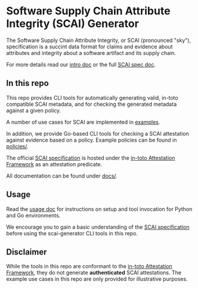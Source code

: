 # Software Supply Chain Attribute Integrity (SCAI) Generator

The Software Supply Chain Attribute Integrity, or SCAI (pronounced "sky"),
specification is a succint data format for claims and evidence about
attributes and integrity about a software artifact and its supply chain.

For more details read our [intro doc] or the full [SCAI spec doc].

## In this repo

This repo provides CLI tools for automatically generating valid,
in-toto compatible SCAI metadata, and for checking the generated
metadata against a given policy.

A number of use cases for SCAI are implemented in
[examples](examples/).

In addition, we provide Go-based CLI tools for checking a SCAI attestation
against evidence based on a policy. Example policies can be found in
[policies/](policies/).

The official [SCAI specification] is hosted under the
[in-toto Attestation Framework] as an attestation predicate.

All documentation can be found under [docs/](docs/).

## Usage

Read the [usage doc] for instructions on setup and tool invocation
for Python and Go environments.

We encourage you to gain a basic understanding of the [SCAI specification]
before using the scai-generator CLI tools in this repo.

## Disclaimer

While the tools in this repo are conformant to the
[in-toto Attestation Framework], they do not generate **authenticated** SCAI
attestations. The example use cases in this repo are only provided for
illustrative purposes.

[in-toto Attestation Framework]: https://github.com/in-toto/attestation/tree/main/spec
[intro doc]: docs/intro.md
[usage doc]: docs/usage.md
[SCAI specification]: https://github.com/in-toto/attestation/blob/main/spec/predicates/scai.md
[SCAI spec doc]: https://arxiv.org/pdf/2210.05813.pdf
